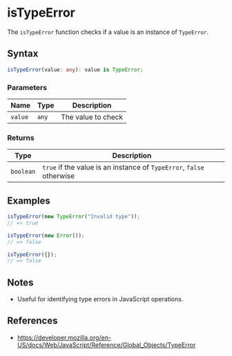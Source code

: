 # isTypeError

The `isTypeError` function checks if a value is an instance of `TypeError`.

## Syntax

```typescript
isTypeError(value: any): value is TypeError;
```

### Parameters

| Name      | Type      | Description         |
| --------- | --------- | ------------------ |
| `value`   | `any`     | The value to check |

### Returns

| Type       | Description                                                        |
| ---------- | ------------------------------------------------------------------ |
| `boolean`  | `true` if the value is an instance of `TypeError`, `false` otherwise |

## Examples

```typescript
isTypeError(new TypeError("Invalid type"));
// => true

isTypeError(new Error());
// => false

isTypeError({});
// => false
```

## Notes

* Useful for identifying type errors in JavaScript operations.

## References

* https://developer.mozilla.org/en-US/docs/Web/JavaScript/Reference/Global_Objects/TypeError